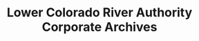 ---
layout: repo
title: "Lower Colorado River Authority Corporate Archives"
id: 16425
permalink: repos/16425/
---